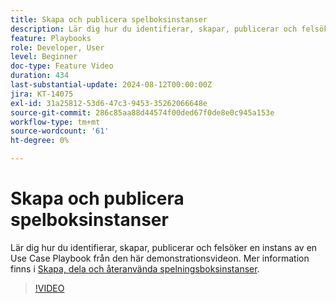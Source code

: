 ```yaml
---
title: Skapa och publicera spelboksinstanser
description: Lär dig hur du identifierar, skapar, publicerar och felsöker en instans av en Use Case Playbook från den här demonstrationsvideon.
feature: Playbooks
role: Developer, User
level: Beginner
doc-type: Feature Video
duration: 434
last-substantial-update: 2024-08-12T00:00:00Z
jira: KT-14075
exl-id: 31a25812-53d6-47c3-9453-35262066648e
source-git-commit: 286c85aa88d44574f00ded67f0de8e0c945a153e
workflow-type: tm+mt
source-wordcount: '61'
ht-degree: 0%

---
```


# Skapa och publicera spelboksinstanser

Lär dig hur du identifierar, skapar, publicerar och felsöker en instans av en Use Case Playbook från den här demonstrationsvideon. Mer information finns i [Skapa, dela och återanvända spelningsboksinstanser](https://experienceleague.adobe.com/docs/experience-platform/use-case-playbooks/playbooks/create-share-reuse.html).

>[!VIDEO](https://video.tv.adobe.com/v/3427058/?learn=on&enablevpops)
